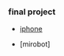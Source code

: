 ### final project
 
   * [iphone](https://rachel0718.github.io/data_science/final%20project/final-project_iphone2016-2017-2018.html)

   * [mirobot]
    
